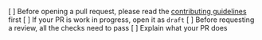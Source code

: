 [ ] Before opening a pull request, please read the [contributing guidelines](https://github.com/wakandaswap/wakanda-uikit/blob/master/CONTRIBUTING.md) first
[ ] If your PR is work in progress, open it as `draft`
[ ] Before requesting a review, all the checks need to pass
[ ] Explain what your PR does

